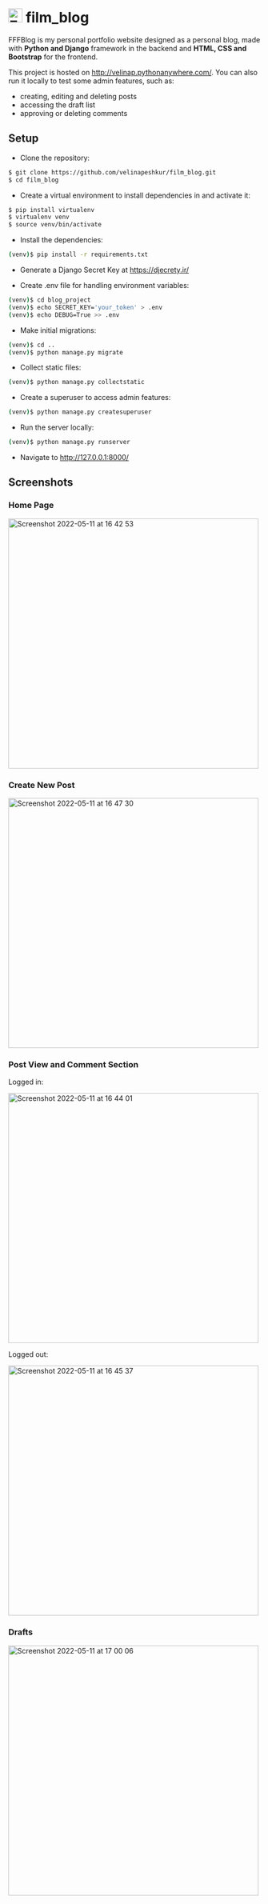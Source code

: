 # <img width="28" alt="Favicon" src="https://user-images.githubusercontent.com/94002579/168091088-fdc20c57-9338-4b09-8d1c-4efd3a2e85f3.png"> film_blog

FFFBlog is my personal portfolio website designed as a personal blog, made with **Python and Django** framework in the backend and **HTML, CSS and Bootstrap** for the frontend.


This project is hosted on http://velinap.pythonanywhere.com/. You can also run it locally to test some admin features, such as: 
- creating, editing and deleting posts
- accessing the draft list
- approving or deleting comments

## Setup

- Clone the repository:
```sh
$ git clone https://github.com/velinapeshkur/film_blog.git
$ cd film_blog
```

- Create a virtual environment to install dependencies in and activate it:
```sh
$ pip install virtualenv
$ virtualenv venv
$ source venv/bin/activate
```

- Install the dependencies:
```sh
(venv)$ pip install -r requirements.txt
```

- Generate a Django Secret Key at https://djecrety.ir/

- Create .env file for handling environment variables:
```sh
(venv)$ cd blog_project
(venv)$ echo SECRET_KEY='your_token' > .env
(venv)$ echo DEBUG=True >> .env
```

- Make initial migrations: 
```sh
(venv)$ cd ..
(venv)$ python manage.py migrate
```

- Collect static files:
```sh
(venv)$ python manage.py collectstatic
```

- Create a superuser to access admin features:
```sh
(venv)$ python manage.py createsuperuser
```

- Run the server locally:
```sh
(venv)$ python manage.py runserver
```

- Navigate to http://127.0.0.1:8000/

## Screenshots

### Home Page
<img width="500" alt="Screenshot 2022-05-11 at 16 42 53" src="https://user-images.githubusercontent.com/94002579/167870812-58afdd10-58e3-4436-85d2-682c9c423e94.png">

### Create New Post
<img width="500" alt="Screenshot 2022-05-11 at 16 47 30" src="https://user-images.githubusercontent.com/94002579/167867526-3fc3c4d6-8186-49b5-a8ed-3903ef407560.png">

### Post View and Comment Section
Logged in:

<img width="500" alt="Screenshot 2022-05-11 at 16 44 01" src="https://user-images.githubusercontent.com/94002579/167871427-3f27a526-5502-46d7-8f1e-d86fa614ae75.png">

Logged out:

<img width="500" alt="Screenshot 2022-05-11 at 16 45 37" src="https://user-images.githubusercontent.com/94002579/167871960-67e2b2d3-9535-4b8b-9e41-306aa5e770e7.png">

### Drafts
<img width="500" alt="Screenshot 2022-05-11 at 17 00 06" src="https://user-images.githubusercontent.com/94002579/167868207-4f06a4a6-2925-4244-b597-194eb5cbc3fc.png">
